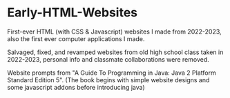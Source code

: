 # Early-HTML-Websites

First-ever HTML (with CSS & Javascript) websites I made from 2022-2023, also the first ever computer applications I made. 

Salvaged, fixed, and revamped websites from old high school class taken in 2022-2023, personal info and classmate collaborations were removed.

Website prompts from "A Guide To Programming in Java: Java 2 Platform Standard Edition 5". (The book begins with simple website designs and some javascript addons before introducing java)
